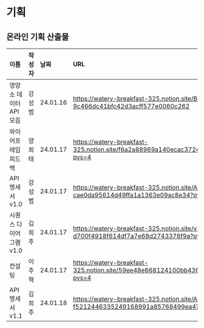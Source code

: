 # 기획

## 온라인 기획 산출물
|이름|작성자|날짜|URL|
|:---|:---|:---|:---|
|영양소 데이터 API 모음|강성범|24.01.16|https://watery-breakfast-325.notion.site/Back-End-9c466dc41bfc42d3acff577e0060c262|
|와이어프레임 피드백|양희태|24.01.17|https://watery-breakfast-325.notion.site/f6a2a88969a140ecac3724828e657363?pvs=4|
|API 명세서 v1.0|강성범|24.01.17|https://watery-breakfast-325.notion.site/API-v-1-0-cae0da95614d49ffa1a1363e09ac8e34?pvs=4|
|시퀀스 다이어그램 v1.0|김희주|24.01.17|https://watery-breakfast-325.notion.site/v-1-0-d700f4918f614df7a7e68d2743378f9a?pvs=4|
|컨설팅|이주혁|24.01.17|https://watery-breakfast-325.notion.site/59ee48e668124100bb43635f142ad11a?pvs=4|
|API 명세서 v1.1|김희주|24.01.18|https://watery-breakfast-325.notion.site/API-v-1-1-f5212446335249168991a85768499ea4?pvs=4|